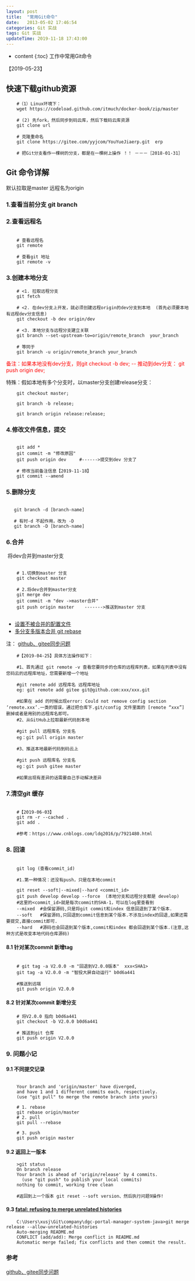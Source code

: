 ```yaml
---
layout: post
title:  "常用Git命令"
date:   2013-05-02 17:46:54
categories: Git 实战
tags: Git 实战
updateTime: 2019-11-18 17:43:00
---
```


* content
{:toc}
工作中常用Git命令

【2019-05-23】
## 快速下载github资源
```shell
	#（1）Linux环境下： 
	wget https://codeload.github.com/itmuch/docker-book/zip/master

	# (2) 先fork，然后同步到码云库，然后下载码云库资源  
    git clone url

	# 克隆重命名
	git clone https://gitee.com/yyjcom/YouYueJiaerp.git  erp

	# 把Git分支看作一棵树的分支，都是在一棵树上操作 ！！ －－－［2018-01-31］
```

## Git 命令详解

默认拉取是master 远程名为origin

### 1.查看当前分支 git branch

### 2.查看远程名 

```shell

	# 查看远程名
	git remote

	# 查看git 地址
	git remote -v

```



### 3.创建本地分支
```shell
	# <1. 拉取远程分支
    git fetch

	# <2. 在dev分支上开发，就必须创建远程origin的dev分支到本地  (首先必须要本地有远程dev分支信息)
	git checkout -b dev origin/dev 

	# <3. 本地分支与远程分支建立关联
	git branch --set-upstream-to=origin/remote_branch  your_branch

	# 等同于
	git branch -u origin/remote_branch your_branch

```

<font color='red'>备注：如果本地没有dev分支，则git checkout -b dev;   -- 推动到dev分支： git push origin dev;</font>

   特殊：假如本地有多个分支时，以master分支创建release分支：
```shell
	git checkout master;

	git branch -b release;

	git branch origin release:release;
```
### 4.修改文件信息，提交

```shell
    
    git add *
    git commit -m "修改原因"
    git push origin dev     #------>提交到dev 分支了
    
	# 修改当前备注信息【2019-11-18】
    git commit --amend
```

### 5.删除分支
```shell
   
   git branch -d [branch-name]

   # 有时-d 不起作用，改为 -D
   git branch -D [branch-name]
```

### 6.合并

​		将dev合并到master分支
```shell
	
	# 1.切换到master 分支
    git checkout master

	# 2.将dev合并到master分支
    git merge dev 
    git commit -m "dev ->master合并"
    git push origin master    ------->推送到master 分支	
    
```

- [设置不被合并的配置文件](https://www.cnblogs.com/init-007/p/11395883.html)
- [多分支多版本合并 git rebase](https://mp.weixin.qq.com/s/4pSbW-0D-31Nhnw-sIJOag)

注： 
[github、gitee同步问题](https://blog.gitee.com/2018/06/05/github_to_gitee/)

```shell
	#【2019-04-25】具体方法操作如下：

	#1、首先通过 git remote -v 查看您要同步的仓库的远程库列表，如果在列表中没有您码云的远程库地址，您需要新增一个地址

	#git remote add 远程库名 远程库地址
	eg: git remote add gitee git@github.com:xxx/xxx.git

	#如果在 add 的时候出现error: Could not remove config section ‘remote.xxx’.一类的错误，通过把仓库下.git/config 文件里面的 [remote “xxx”] 删掉或者是用别的远程库名即可。
	#2、从GitHub上拉取最新代码到本地

	#git pull 远程库名 分支名
	eg：git pull origin master

	#3、推送本地最新代码到码云上

	#git push 远程库名 分支名
	eg：git push gitee master

	#如果出现有差异的话需要自己手动解决差异

```


### 7.清空git 缓存

```shell
	
	#【2019-06-03】
	git rm -r --cached .
	git add .

	#参考：https://www.cnblogs.com/ldq2016/p/7921480.html 
```

### 8. 回滚    
```shell

	git log (查看commit_id)

 	#1.第一种情况：还没有push，只是在本地commit

	git reset --soft|--mixed|--hard <commit_id>
	git push develop develop --force  (本地分支和远程分支都是 develop)
	#这里的<commit_id>就是每次commit的SHA-1，可以在log里查看到
	--mixed  #会保留源码,只是将git commit和index 信息回退到了某个版本.
	--soft   #保留源码,只回退到commit信息到某个版本.不涉及index的回退,如果还需要提交,直接commit即可.
	--hard   #源码也会回退到某个版本,commit和index 都会回退到某个版本.(注意,这种方式是改变本地代码仓库源码)
```
#### 8.1 针对某次commit 新增tag

```shell

	# git tag -a V2.0.0 -m "回退到V2.0.0版本"  xxx<SHA1>
	git tag -a V2.0.0 -m "智投大屏自动运行" b0d6a441

	#推送到远端
	git push origin V2.0.0

```

#### 8.2 针对某次commit 新增分支

```shell
	# 将V2.0.0 指向 b0d6a441
	git checkout -b V2.0.0 b0d6a441

	# 推送到git 仓库
	git push origin V2.0.0
```



### 9. 问题小记

#### 9.1 不同提交记录

```shell
 	
 	Your branch and 'origin/master' have diverged,
	and have 1 and 1 different commits each, respectively.
    (use "git pull" to merge the remote branch into yours)
	
	# 1. rebase
	git rebase origin/master 
	# 2. pull
	git pull --rebase 
	
	# 3. push
	git push origin master 

```
#### 9.2 返回上一版本

```shell
    >git status
    On branch release
    Your branch is ahead of 'origin/release' by 4 commits.
      (use "git push" to publish your local commits)
    nothing to commit, working tree clean

	#返回到上一个版本 git reset --soft version、然后执行问题9操作!
```

#### 9.3 [fatal: refusing to merge unrelated histories](https://blog.51cto.com/laok8/2454524)

```shell
    C:\Users\xusj\Git\company\dgc-portal-manager-system-java>git merge release --allow-unrelated-histories
    Auto-merging README.md
    CONFLICT (add/add): Merge conflict in README.md
    Automatic merge failed; fix conflicts and then commit the result.
```



### 参考

[github、gitee同步问题](https://blog.gitee.com/2018/06/05/github_to_gitee/)